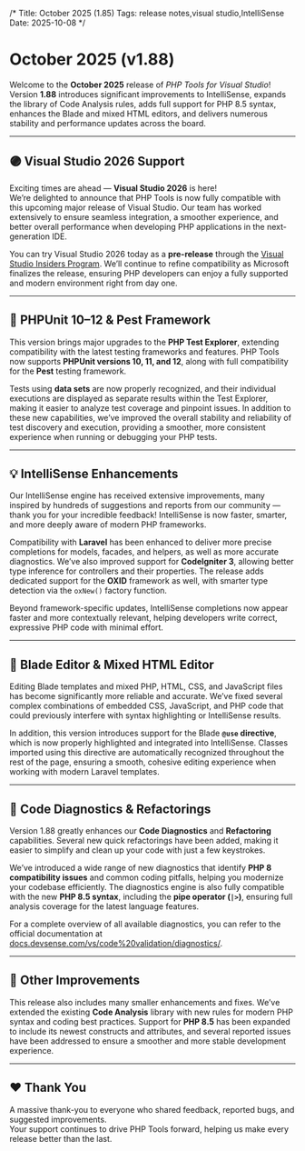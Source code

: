 /*
Title: October 2025 (1.85)
Tags: release notes,visual studio,IntelliSense
Date: 2025-10-08
*/

# October 2025 (v1.88)

Welcome to the **October 2025** release of _PHP Tools for Visual Studio_!  
Version **1.88** introduces significant improvements to IntelliSense, expands the library of Code Analysis rules, adds full support for PHP 8.5 syntax, enhances the Blade and mixed HTML editors, and delivers numerous stability and performance updates across the board.

---

## 🟣 Visual Studio 2026 Support

Exciting times are ahead — **Visual Studio 2026** is here!  
We’re delighted to announce that PHP Tools is now fully compatible with this upcoming major release of Visual Studio. Our team has worked extensively to ensure seamless integration, a smoother experience, and better overall performance when developing PHP applications in the next-generation IDE.

You can try Visual Studio 2026 today as a **pre-release** through the [Visual Studio Insiders Program](https://visualstudio.microsoft.com/insiders/). We’ll continue to refine compatibility as Microsoft finalizes the release, ensuring PHP developers can enjoy a fully supported and modern environment right from day one.

---

## 🧪 PHPUnit 10–12 & Pest Framework

This version brings major upgrades to the **PHP Test Explorer**, extending compatibility with the latest testing frameworks and features. PHP Tools now supports **PHPUnit versions 10, 11, and 12**, along with full compatibility for the **Pest** testing framework. 

Tests using **data sets** are now properly recognized, and their individual executions are displayed as separate results within the Test Explorer, making it easier to analyze test coverage and pinpoint issues. In addition to these new capabilities, we’ve improved the overall stability and reliability of test discovery and execution, providing a smoother, more consistent experience when running or debugging your PHP tests.

---

## 💡 IntelliSense Enhancements

Our IntelliSense engine has received extensive improvements, many inspired by hundreds of suggestions and reports from our community — thank you for your incredible feedback! IntelliSense is now faster, smarter, and more deeply aware of modern PHP frameworks.

Compatibility with **Laravel** has been enhanced to deliver more precise completions for models, facades, and helpers, as well as more accurate diagnostics. We’ve also improved support for **CodeIgniter 3**, allowing better type inference for controllers and their properties. The release adds dedicated support for the **OXID** framework as well, with smarter type detection via the `oxNew()` factory function.  

Beyond framework-specific updates, IntelliSense completions now appear faster and more contextually relevant, helping developers write correct, expressive PHP code with minimal effort.

---

## 🎨 Blade Editor & Mixed HTML Editor

Editing Blade templates and mixed PHP, HTML, CSS, and JavaScript files has become significantly more reliable and accurate. We’ve fixed several complex combinations of embedded CSS, JavaScript, and PHP code that could previously interfere with syntax highlighting or IntelliSense results.  

In addition, this version introduces support for the Blade **`@use` directive**, which is now properly highlighted and integrated into IntelliSense. Classes imported using this directive are automatically recognized throughout the rest of the page, ensuring a smooth, cohesive editing experience when working with modern Laravel templates.

---

## 🧠 Code Diagnostics & Refactorings

Version 1.88 greatly enhances our **Code Diagnostics** and **Refactoring** capabilities. Several new quick refactorings have been added, making it easier to simplify and clean up your code with just a few keystrokes.  

We’ve introduced a wide range of new diagnostics that identify **PHP 8 compatibility issues** and common coding pitfalls, helping you modernize your codebase efficiently. The diagnostics engine is also fully compatible with the new **PHP 8.5 syntax**, including the **pipe operator (`|>`)**, ensuring full analysis coverage for the latest language features.  

For a complete overview of all available diagnostics, you can refer to the official documentation at [docs.devsense.com/vs/code%20validation/diagnostics/](https://docs.devsense.com/vs/code%20validation/diagnostics/).

---

## 🔧 Other Improvements

This release also includes many smaller enhancements and fixes. We’ve extended the existing **Code Analysis** library with new rules for modern PHP syntax and coding best practices. Support for **PHP 8.5** has been expanded to include its newest constructs and attributes, and several reported issues have been addressed to ensure a smoother and more stable development experience.

---

## ❤️ Thank You

A massive thank-you to everyone who shared feedback, reported bugs, and suggested improvements.  
Your support continues to drive PHP Tools forward, helping us make every release better than the last.  
